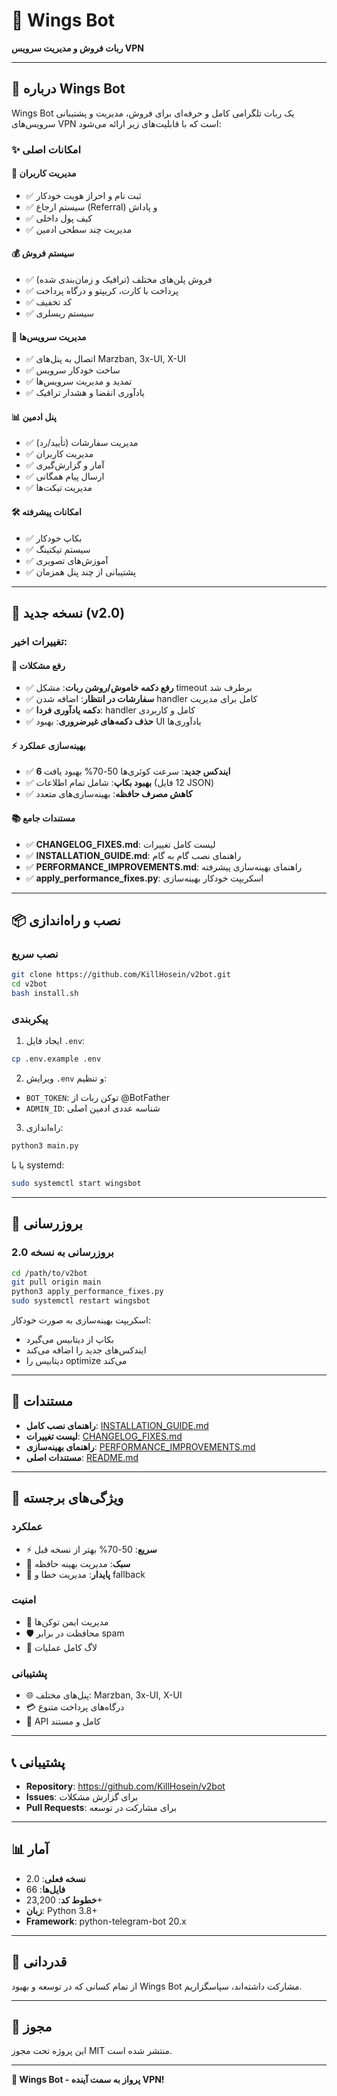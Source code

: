 # 🦅 Wings Bot

**ربات فروش و مدیریت سرویس VPN**

---

## 📝 درباره Wings Bot

Wings Bot یک ربات تلگرامی کامل و حرفه‌ای برای فروش، مدیریت و پشتیبانی سرویس‌های VPN است که با قابلیت‌های زیر ارائه می‌شود:

### ✨ امکانات اصلی

#### 👥 مدیریت کاربران
- ✅ ثبت نام و احراز هویت خودکار
- ✅ سیستم ارجاع (Referral) و پاداش
- ✅ کیف پول داخلی
- ✅ مدیریت چند سطحی ادمین

#### 💰 سیستم فروش
- ✅ فروش پلن‌های مختلف (ترافیک و زمان‌بندی شده)
- ✅ پرداخت با کارت، کریپتو و درگاه پرداخت
- ✅ کد تخفیف
- ✅ سیستم ریسلری

#### 🔧 مدیریت سرویس‌ها
- ✅ اتصال به پنل‌های Marzban, 3x-UI, X-UI
- ✅ ساخت خودکار سرویس
- ✅ تمدید و مدیریت سرویس‌ها
- ✅ یادآوری انقضا و هشدار ترافیک

#### 📊 پنل ادمین
- ✅ مدیریت سفارشات (تأیید/رد)
- ✅ مدیریت کاربران
- ✅ آمار و گزارش‌گیری
- ✅ ارسال پیام همگانی
- ✅ مدیریت تیکت‌ها

#### 🛠 امکانات پیشرفته
- ✅ بکاپ خودکار
- ✅ سیستم تیکتینگ
- ✅ آموزش‌های تصویری
- ✅ پشتیبانی از چند پنل همزمان

---

## 🚀 نسخه جدید (v2.0)

### تغییرات اخیر:

#### 🐛 رفع مشکلات
- ✅ **رفع دکمه خاموش/روشن ربات**: مشکل timeout برطرف شد
- ✅ **سفارشات در انتظار**: اضافه شدن handler کامل برای مدیریت
- ✅ **دکمه یادآوری فردا**: handler کامل و کاربردی
- ✅ **حذف دکمه‌های غیرضروری**: بهبود UI یادآوری‌ها

#### ⚡ بهینه‌سازی عملکرد
- ✅ **6 ایندکس جدید**: سرعت کوئری‌ها 50-70% بهبود یافت
- ✅ **بهبود بکاپ**: شامل تمام اطلاعات (12 فایل JSON)
- ✅ **کاهش مصرف حافظه**: بهینه‌سازی‌های متعدد

#### 📚 مستندات جامع
- ✅ **CHANGELOG_FIXES.md**: لیست کامل تغییرات
- ✅ **INSTALLATION_GUIDE.md**: راهنمای نصب گام به گام
- ✅ **PERFORMANCE_IMPROVEMENTS.md**: راهنمای بهینه‌سازی پیشرفته
- ✅ **apply_performance_fixes.py**: اسکریپت خودکار بهینه‌سازی

---

## 📦 نصب و راه‌اندازی

### نصب سریع

```bash
git clone https://github.com/KillHosein/v2bot.git
cd v2bot
bash install.sh
```

### پیکربندی

1. ایجاد فایل `.env`:
```bash
cp .env.example .env
```

2. ویرایش `.env` و تنظیم:
- `BOT_TOKEN`: توکن ربات از @BotFather
- `ADMIN_ID`: شناسه عددی ادمین اصلی

3. راه‌اندازی:
```bash
python3 main.py
```

یا با systemd:
```bash
sudo systemctl start wingsbot
```

---

## 🔧 بروزرسانی

### بروزرسانی به نسخه 2.0

```bash
cd /path/to/v2bot
git pull origin main
python3 apply_performance_fixes.py
sudo systemctl restart wingsbot
```

اسکریپت بهینه‌سازی به صورت خودکار:
- بکاپ از دیتابیس می‌گیرد
- ایندکس‌های جدید را اضافه می‌کند
- دیتابیس را optimize می‌کند

---

## 📖 مستندات

- **راهنمای نصب کامل**: [INSTALLATION_GUIDE.md](INSTALLATION_GUIDE.md)
- **لیست تغییرات**: [CHANGELOG_FIXES.md](CHANGELOG_FIXES.md)
- **راهنمای بهینه‌سازی**: [PERFORMANCE_IMPROVEMENTS.md](PERFORMANCE_IMPROVEMENTS.md)
- **مستندات اصلی**: [README.md](README.md)

---

## 🎯 ویژگی‌های برجسته

### عملکرد
- ⚡ **سریع**: 50-70% بهتر از نسخه قبل
- 💾 **سبک**: مدیریت بهینه حافظه
- 🔄 **پایدار**: مدیریت خطا و fallback

### امنیت
- 🔐 مدیریت ایمن توکن‌ها
- 🛡️ محافظت در برابر spam
- 📝 لاگ کامل عملیات

### پشتیبانی
- 🌐 پنل‌های مختلف: Marzban, 3x-UI, X-UI
- 💳 درگاه‌های پرداخت متنوع
- 🔌 API کامل و مستند

---

## 📞 پشتیبانی

- **Repository**: https://github.com/KillHosein/v2bot
- **Issues**: برای گزارش مشکلات
- **Pull Requests**: برای مشارکت در توسعه

---

## 📊 آمار

- **نسخه فعلی**: 2.0
- **فایل‌ها**: 66
- **خطوط کد**: 23,200+
- **زبان**: Python 3.8+
- **Framework**: python-telegram-bot 20.x

---

## 🙏 قدردانی

از تمام کسانی که در توسعه و بهبود Wings Bot مشارکت داشته‌اند، سپاسگزاریم.

---

## 📜 مجوز

این پروژه تحت مجوز MIT منتشر شده است.

---

**🦅 Wings Bot - پرواز به سمت آینده VPN!**
